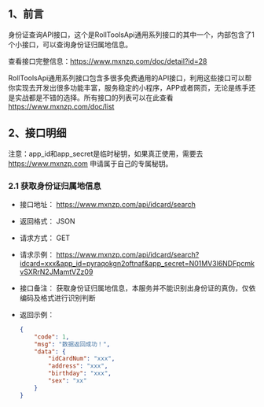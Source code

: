 ## 1、前言

身份证查询API接口，这个是RollToolsApi通用系列接口的其中一个，内部包含了1个小接口，可以查询身份证归属地信息。

查看接口完整信息：https://www.mxnzp.com/doc/detail?id=28

RollToolsApi通用系列接口包含多很多免费通用的API接口，利用这些接口可以帮你实现去开发出很多功能丰富，服务稳定的小程序，APP或者网页，无论是练手还是实战都是不错的选择。所有接口的列表可以在此查看 https://www.mxnzp.com/doc/list

## 2、接口明细

注意：app_id和app_secret是临时秘钥，如果真正使用，需要去 https://www.mxnzp.com 申请属于自己的专属秘钥。

### 2.1 获取身份证归属地信息

- 接口地址： https://www.mxnzp.com/api/idcard/search

- 返回格式： JSON

- 请求方式： GET

- 请求示例： https://www.mxnzp.com/api/idcard/search?idcard=xxx&app_id=pyraqokgn2oftnaf&app_secret=N01MV3l6NDFpcmkvSXRrN2JMamtVZz09

- 接口备注： 获取身份证归属地信息，本服务并不能识别出身份证的真伪，仅依编码及格式进行识别判断

- 返回示例：

  ```json
  {
      "code": 1,
      "msg": "数据返回成功！",
      "data": {
          "idCardNum": "xxx",
          "address": "xxx",
          "birthday": "xxx",
          "sex": "xx"
      }
  }
  ```
